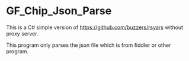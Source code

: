 # GF_Chip_Json_Parse

This is a C# simple version of https://github.com/buzzers/rsyars without proxy server.

This program only parses the json file which is from fiddler or other program.

